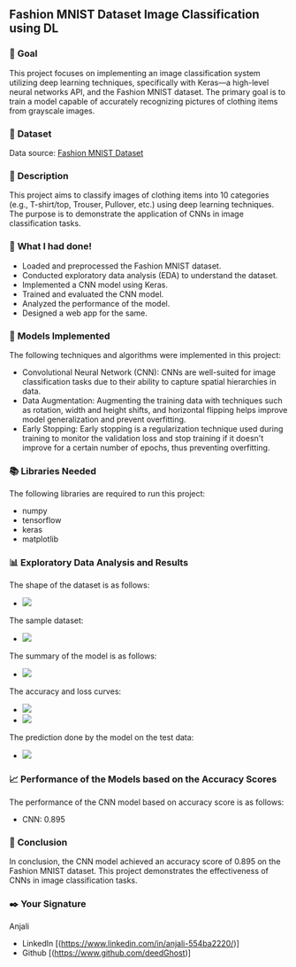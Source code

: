 ## **Fashion MNIST Dataset Image Classification using DL**

### 🎯 **Goal**
This project focuses on implementing an image classification system utilizing deep learning techniques, specifically with Keras—a high-level neural networks API, and the Fashion MNIST dataset. The primary goal is to train a model capable of accurately recognizing pictures of clothing items from grayscale images.

### 🧵 **Dataset**
Data source: [Fashion MNIST Dataset](https://www.kaggle.com/datasets/zalando-research/fashionmnist)

### 🧾 **Description**
This project aims to classify images of clothing items into 10 categories (e.g., T-shirt/top, Trouser, Pullover, etc.) using deep learning techniques. The purpose is to demonstrate the application of CNNs in image classification tasks.

### 🧮 **What I had done!**
- Loaded and preprocessed the Fashion MNIST dataset.
- Conducted exploratory data analysis (EDA) to understand the dataset.
- Implemented a CNN model using Keras.
- Trained and evaluated the CNN model.
- Analyzed the performance of the model.
- Designed a web app for the same.

### 🚀 **Models Implemented**
The following techniques and algorithms were implemented in this project:
- Convolutional Neural Network (CNN): CNNs are well-suited for image classification tasks due to their ability to capture spatial hierarchies in data.
- Data Augmentation: Augmenting the training data with techniques such as rotation, width and height shifts, and horizontal flipping helps improve model generalization and prevent overfitting.
- Early Stopping: Early stopping is a regularization technique used during training to monitor the validation loss and stop training if it doesn't improve for a certain number of epochs, thus preventing overfitting.

### 📚 **Libraries Needed**
The following libraries are required to run this project:
 * numpy
 * tensorflow
 * keras
 * matplotlib

### 📊 **Exploratory Data Analysis and Results**
The shape of the dataset is as follows:
- ![](https://github.com/deedGhost/DL-Simplified/blob/main/Fashion%20MNIST%20Dataset%20Image%20Classification%20using%20DL/Images/shapes.png)

The sample dataset:
- ![](https://github.com/deedGhost/DL-Simplified/blob/main/Fashion%20MNIST%20Dataset%20Image%20Classification%20using%20DL/Images/trainImages.png)
  
The summary of the model is as follows:
- ![](https://github.com/deedGhost/DL-Simplified/blob/main/Fashion%20MNIST%20Dataset%20Image%20Classification%20using%20DL/Images/model.png)

The accuracy and loss curves:
- ![](https://github.com/deedGhost/DL-Simplified/blob/main/Fashion%20MNIST%20Dataset%20Image%20Classification%20using%20DL/Images/accuracyCurve.png)
- ![](https://github.com/deedGhost/DL-Simplified/blob/main/Fashion%20MNIST%20Dataset%20Image%20Classification%20using%20DL/Images/loss_curve.png)

The prediction done by the model on the test data:
- ![](https://github.com/deedGhost/DL-Simplified/blob/main/Fashion%20MNIST%20Dataset%20Image%20Classification%20using%20DL/Images/testData.png)

### 📈 **Performance of the Models based on the Accuracy Scores**
The performance of the CNN model based on accuracy score is as follows:
- CNN: 0.895

### 📢 **Conclusion**
In conclusion, the CNN model achieved an accuracy score of 0.895 on the Fashion MNIST dataset. This project demonstrates the effectiveness of CNNs in image classification tasks.

### ✒️ **Your Signature**
Anjali
* LinkedIn [(https://www.linkedin.com/in/anjali-554ba2220/)]
* Github [(https://www.github.com/deedGhost)]
